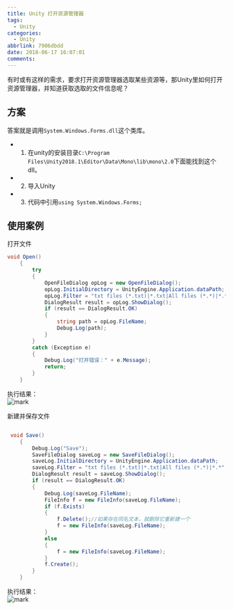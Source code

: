 ```yaml
---
title: Unity 打开资源管理器
tags:
  - Unity
categories:
  - Unity
abbrlink: 7906dbdd
date: 2018-06-17 16:07:01
comments:
---
```


有时或有这样的需求，要求打开资源管理器选取某些资源等，那Unity里如何打开资源管理器，并知道获取选取的文件信息呢？
<!-- more -->
## 方案
答案就是调用`System.Windows.Forms.dll`这个类库。
* 1. 在unity的安装目录`C:\Program Files\Unity2018.1\Editor\Data\Mono\lib\mono\2.0`下面能找到这个dll。
* 2. 导入Unity 
* 3. 代码中引用`using System.Windows.Forms;`
## 使用案例  

打开文件
```C#
void Open()
    {
        try
        {
            OpenFileDialog opLog = new OpenFileDialog();
            opLog.InitialDirectory = UnityEngine.Application.dataPath;
            opLog.Filter = "txt files (*.txt)|*.txt|All files (*.*)|*.*";
            DialogResult result = opLog.ShowDialog();
            if (result == DialogResult.OK)
            {
                string path = opLog.FileName;
                Debug.Log(path);
            }
        }
        catch (Exception e)
        {
            Debug.Log("打开错误：" + e.Message);
            return;
        }
    }
```
执行结果：  
![mark](/../../Photos/blog/180617/3J7ifI7edF.png)  

新建并保存文件
```C#

 void Save()
    {
        Debug.Log("Save");
        SaveFileDialog saveLog = new SaveFileDialog();
        saveLog.InitialDirectory = UnityEngine.Application.dataPath;
        saveLog.Filter = "txt files (*.txt)|*.txt|All files (*.*)|*.*";
        DialogResult result = saveLog.ShowDialog();
        if (result == DialogResult.OK)
        {
            Debug.Log(saveLog.FileName);
            FileInfo f = new FileInfo(saveLog.FileName);
            if (f.Exists)
            {
                f.Delete();//如果存在同名文本，就删除它重新建一个  
                f = new FileInfo(saveLog.FileName);
            }
            else
            {
                f = new FileInfo(saveLog.FileName);
            }
            f.Create();
        }
    }

```

执行结果：  
![mark](/../../Photos/blog/180617/I94Jcm7d1e.png)